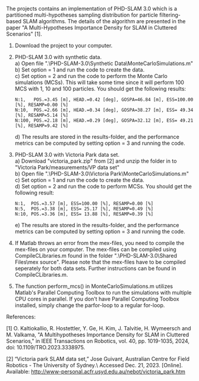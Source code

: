 The projects contains an implementation of PHD-SLAM 3.0 which is a partitioned multi-hypotheses sampling distribution for particle filtering-based SLAM algorithms. The details of the algorithm are presented in the paper "A Multi-Hypotheses Importance Density for SLAM in Cluttered Scenarios" [1].

1. Download the project to your computer.

2. PHD-SLAM 3.0 with synthetic data.\
    a) Open file ".\PHD-SLAM-3.0\Synthetic Data\MonteCarloSimulations.m"\
    b) Set option = 1 and run the code to create the data.\
    c) Set option = 2 and run the code to perform the Monte Carlo simulations (MCSs). This will take some time since it        will perform 100 MCS with 1, 10 and 100 particles. You should get the following results:
    
       N:1,   POS.=3.45 [m], HEAD.=0.42 [deg], GOSPA=46.84 [m], ESS=100.00 [%], RESAMP=0.00 [%]
       N:10,  POS.=2.66 [m], HEAD.=0.34 [deg], GOSPA=38.27 [m], ESS= 49.34 [%], RESAMP=5.14 [%]
       N:100, POS.=2.18 [m], HEAD.=0.29 [deg], GOSPA=32.12 [m], ESS= 49.21 [%], RESAMP=9.42 [%]
    
    d) The results are stored in the results-folder, and the performance metrics can be computed by setting option = 3         and running the code. 
    
3. PHD-SLAM 3.0 with Victoria Park data set.\
    a) Download "victoria_park.zip" from [2] and unzip the folder in to "Victoria Park/measurements/VP data set"\
    b) Open file ".\PHD-SLAM-3.0\Victoria Park\MonteCarloSimulations.m"\
    c) Set option = 1 and run the code to create the data.\
    d) Set option = 2 and run the code to perform MCSs. You should get the following result:
    
       N:1,  POS.=3.57 [m], ESS=100.00 [%], RESAMP=0.00 [%]
       N:5,  POS.=3.38 [m], ESS= 25.17 [%], RESAMP=0.49 [%]
       N:10, POS.=3.36 [m], ESS= 13.88 [%], RESAMP=0.39 [%]
    
    e) The results are stored in the results-folder, and the performance metrics can be computed by setting option = 3         and running the code. 
    
5. If Matlab throws an error from the mex-files, you need to compile the mex-files on your computer. The mex-files can be compiled using CompileCLibraries.m found in the folder ".\PHD-SLAM-3.0\Shared Files\mex source". Please note that the mex-files have to be compiled seperately for both data sets. Further instructions can be found in CompileCLibraries.m.     

6. The function perform_mcs() in MonteCarloSimulations.m utilizes Matlab's Parallel Computing Toolbox to run the simulations with multiple CPU cores in parallel. If you don't have Parallel Computing Toolbox installed, simply change the parfor-loop to a regular for-loop.


References:

[1] O. Kaltiokallio, R. Hostettler, Y. Ge, H. Kim, J. Talvitie, H. Wymeersch and M. Valkama, "A Multihypotheses Importance Density for SLAM in Cluttered Scenarios," in IEEE Transactions on Robotics, vol. 40, pp. 1019-1035, 2024, doi: 10.1109/TRO.2023.3338975.

[2] “Victoria park SLAM data set,” Jose Guivant, Australian Centre for Field Robotics - The University of Sydney.\ Accessed Dec. 21, 2023. [Online]. Available: http://www-personal.acfr.usyd.edu.au/nebot/victoria_park.htm

